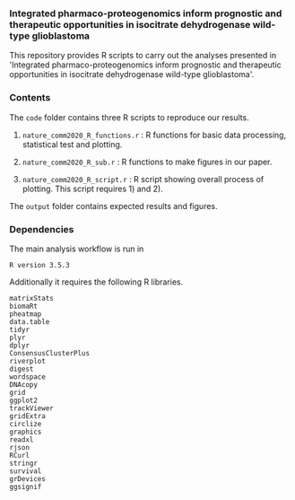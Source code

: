 ### Integrated pharmaco-proteogenomics inform prognostic and therapeutic opportunities in isocitrate dehydrogenase wild-type glioblastoma
This repository provides R scripts to carry out the analyses presented in 'Integrated pharmaco-proteogenomics inform prognostic and therapeutic opportunities in isocitrate dehydrogenase wild-type glioblastoma'.

### Contents
The `code` folder contains three R scripts to reproduce our results.
1) `nature_comm2020_R_functions.r` : R functions for basic data processing, statistical test and plotting.

2) `nature_comm2020_R_sub.r` : R functions to make figures in our paper.

3) `nature_comm2020_R_script.r` : R script showing overall process of plotting. This script requires 1) and 2).

The `output` folder contains expected results and figures.

### Dependencies
The main analysis workflow is run in

  `R version 3.5.3`

Additionally it requires the following R libraries.
```
matrixStats  
biomaRt  
pheatmap  
data.table  
tidyr  
plyr  
dplyr  
ConsensusClusterPlus  
riverplot  
digest  
wordspace  
DNAcopy  
grid  
ggplot2  
trackViewer  
gridExtra  
circlize  
graphics  
readxl  
rjson  
RCurl  
stringr  
survival  
grDevices  
ggsignif
 ```
